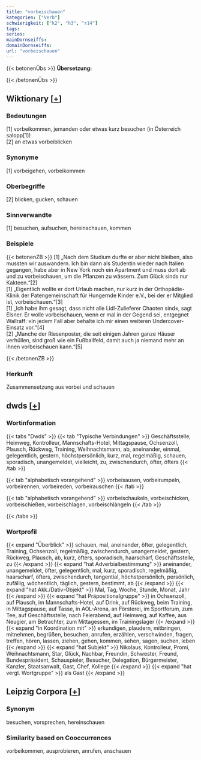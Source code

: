```yaml
---
title: "vorbeischauen"
kategorien: ["Verb"]
schwierigkeit: ["k2", "h3", "r14"]
tags:
series:
mainDornseiffs:
domainDornseiffs:
url: "vorbeischauen"
---
```


{{< betonenÜbs >}}
**Übersetzung:**  
  
{{< /betonenÜbs >}}

## Wiktionary [[+](https://de.wiktionary.org/wiki/vorbeischauen)]

### Bedeutungen
[1] vorbeikommen, jemanden oder etwas kurz besuchen (in Österreich salopp[1])  
[2] an etwas vorbeiblicken  

### Synonyme
[1] vorbeigehen, vorbeikommen  

### Oberbegriffe
[2] blicken, gucken, schauen  

### Sinnverwandte
[1] besuchen, aufsuchen, hereinschauen, kommen  

### Beispiele
{{< betonenZB >}}
[1] „Nach dem Studium durfte er aber nicht bleiben, also mussten wir auswandern. Ich bin dann als Studentin wieder nach Italien gegangen, habe aber in New York noch ein Apartment und muss dort ab und zu vorbeischauen, um die Pflanzen zu wässern. Zum Glück sinds nur Kakteen.“[2]  
[1] „Eigentlich wollte er dort Urlaub machen, nur kurz in der Orthopädie-Klinik der Patengemeinschaft für Hungernde Kinder e.V., bei der er Mitglied ist, vorbeischauen.“[3]  
[1] „Ich habe ihm gesagt, dass nicht alle Lidl-Zulieferer Chaoten sind«, sagt Elsner. Er wolle vorbeischauen, wenn er mal in der Gegend sei, entgegnet Wallraff: »In jedem Fall aber behalte ich mir einen weiteren Undercover-Einsatz vor.“[4]  
[2] „Manche der Riesenposter, die seit einigen Jahren ganze Häuser verhüllen, sind groß wie ein Fußballfeld, damit auch ja niemand mehr an ihnen vorbeischauen kann.“[5]  

{{< /betonenZB >}}
### Herkunft
Zusammensetzung aus vorbei und schauen  



## dwds [[+](https://www.dwds.de/wb/vorbeischauen)]

### Wortinformation
{{< tabs "Dwds" >}}
{{< tab "Typische Verbindungen" >}}
Geschäftsstelle, Heimweg, Kontrolleur, Mannschafts-Hotel, Mittagspause, Ochsenzoll, Plausch, Rückweg, Training, Weihnachtsmann, ab, aneinander, einmal, gelegentlich, gestern, höchstpersönlich, kurz, mal, regelmäßig, schauen, sporadisch, unangemeldet, vielleicht, zu, zwischendurch, öfter, öfters
{{< /tab >}}

{{< tab "alphabetisch vorangehend" >}}
vorbeisausen, vorbeirumpeln, vorbeirennen, vorbeireden, vorbeirauschen
{{< /tab >}}

{{< tab "alphabetisch vorangehend" >}}
vorbeischaukeln, vorbeischicken, vorbeischießen, vorbeischlagen, vorbeischlängeln
{{< /tab >}}

{{< /tabs >}}

### Wortprofil
{{< expand "Überblick" >}} schauen, mal, aneinander, öfter, gelegentlich, Training, Ochsenzoll, regelmäßig, zwischendurch, unangemeldet, gestern, Rückweg, Plausch, ab, kurz, öfters, sporadisch, haarscharf, Geschäftsstelle, zu {{< /expand >}}
{{< expand "hat Adverbialbestimmung" >}} aneinander, unangemeldet, öfter, gelegentlich, mal, kurz, sporadisch, regelmäßig, haarscharf, öfters, zwischendurch, tangential, höchstpersönlich, persönlich, zufällig, wöchentlich, täglich, gestern, bestimmt, ab {{< /expand >}}
{{< expand "hat Akk./Dativ-Objekt" >}} Mal, Tag, Woche, Stunde, Monat, Jahr {{< /expand >}}
{{< expand "hat Präpositionalgruppe" >}} in Ochsenzoll, auf Plausch, im Mannschafts-Hotel, auf Drink, auf Rückweg, beim Training, in Mittagspause, auf Tasse, in AOL-Arena, an Försterei, im Sportforum, zum Tee, auf Geschäftsstelle, nach Feierabend, auf Heimweg, auf Kaffee, aus Neugier, am Betrachter, zum Mittagessen, im Trainingslager {{< /expand >}}
{{< expand "in Koordination mit" >}} erkundigen, plaudern, mitbringen, mitnehmen, begrüßen, besuchen, anrufen, erzählen, verschwinden, fragen, treffen, hören, lassen, ziehen, gehen, kommen, sehen, sagen, suchen, leben {{< /expand >}}
{{< expand "hat Subjekt" >}} Nikolaus, Kontrolleur, Promi, Weihnachtsmann, Star, Glück, Nachbar, Freundin, Schwester, Freund, Bundespräsident, Schauspieler, Besucher, Delegation, Bürgermeister, Kanzler, Staatsanwalt, Gast, Chef, Kollege {{< /expand >}}
{{< expand "hat vergl. Wortgruppe" >}} als Gast {{< /expand >}}

## Leipzig Corpora [[+](https://corpora.uni-leipzig.de/en/res?word=vorbeischauen&corpusId=deu_newscrawl-public_2018)]


### Synonym
besuchen, vorsprechen, hereinschauen


### Similarity based on Cooccurrences
vorbeikommen, ausprobieren, anrufen, anschauen

